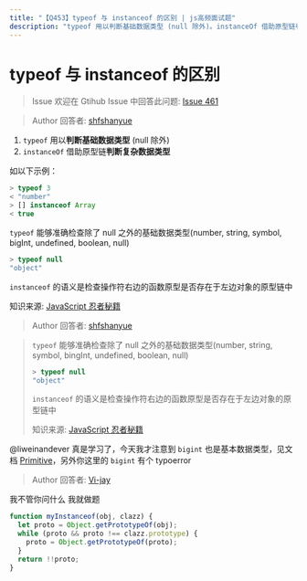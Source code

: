 ```yaml
---
title: "【Q453】typeof 与 instanceof 的区别 | js高频面试题"
description: "typeof 用以判断基础数据类型 (null 除外)。instanceOf 借助原型链判断复杂数据类型。  字节跳动面试题、阿里腾讯面试题、美团小米面试题。"
---
```


# typeof 与 instanceof 的区别

> Issue
> 欢迎在 Gtihub Issue 中回答此问题: [Issue 461](https://github.com/shfshanyue/Daily-Question/issues/461)

> Author
> 回答者: [shfshanyue](https://github.com/shfshanyue)

1. `typeof` 用以**判断基础数据类型** (null 除外)
2. `instanceOf` 借助原型链**判断复杂数据类型**

如以下示例：

```js
> typeof 3
< "number"
> [] instanceof Array
< true
```

`typeof` 能够准确检查除了 null 之外的基础数据类型(number, string, symbol, bigInt, undefined, boolean, null)

```javascript
> typeof null
"object"
```

`instanceof` 的语义是检查操作符右边的函数原型是否存在于左边对象的原型链中

知识来源: [JavaScript 忍者秘籍](https://book.douban.com/subject/30143702/)

> Author
> 回答者: [shfshanyue](https://github.com/shfshanyue)

> `typeof` 能够准确检查除了 null 之外的基础数据类型(number, string, symbol, bingInt, undefined, boolean, null)
>
> ```js
> > typeof null
> "object"
> ```
>
> `instanceof` 的语义是检查操作符右边的函数原型是否存在于左边对象的原型链中
>
> 知识来源: [JavaScript 忍者秘籍](https://book.douban.com/subject/30143702/)

@liweinandever 真是学习了，今天我才注意到 `bigint` 也是基本数据类型，见文档 [Primitive](https://developer.mozilla.org/en-US/docs/Glossary/Primitive)，另外你这里的 `bigint` 有个 typoerror

> Author
> 回答者: [Vi-jay](https://github.com/Vi-jay)

我不管你问什么 我就做题

```ts
function myInstanceof(obj, clazz) {
  let proto = Object.getPrototypeOf(obj);
  while (proto && proto !== clazz.prototype) {
    proto = Object.getPrototypeOf(proto);
  }
  return !!proto;
}
```
